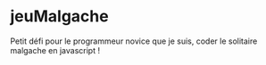 # jeuMalgache
Petit défi pour le programmeur novice que je suis, coder le solitaire malgache en javascript !
